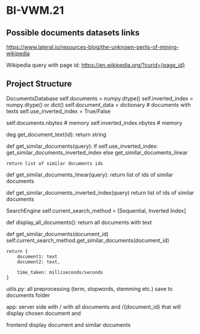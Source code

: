 # BI-VWM.21


## Possible documents datasets links
https://www.lateral.io/resources-blog/the-unknown-perils-of-mining-wikipedia

Wikipedia query with page id: https://en.wikipedia.org/?curid={page_id}

## Project Structure

DocumentsDatabase
self.documents = numpy.dtype()
self.inverted_index = numpy.dtype() or dict()
self.document_data = dictionary # documents with texts
self.use_inverted_index = True/False

self.documents.nbytes # memory
self.inverted_index.nbytes # memory

deg get_document_text(id):
    return string

def get_similar_documents(query):
    if self.use_inverted_index:
        get_similar_documents_inverted_index
    else
        get_similar_documents_linear

    return list of similar documents ids

def get_similar_documents_linear(query):
    return list of ids of similar documents

def get_similar_documents_inverted_index(query)
    return list of ids of similar documents

SearchEngine
self.current_search_method = [Sequential, Inverted Index]

def display_all_documents():
    return all documents with text

def get_similar_documents(document_id)
    self.current_search_method.get_similar_documents(document_id)
    
    return {
        document1: text
        document2: text,

        time_taken: milliseconds/seconds 
    }

utils.py:
all preprocessing (term, stopwords, stemming etc.)
save to documents folder

app:
server side with / with all documents and /{document_id} that will display chosen document and 

frontend
display document and similar documents
